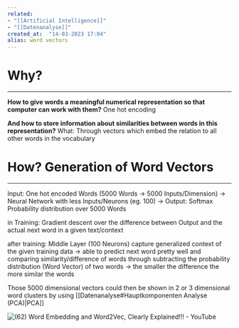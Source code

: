 ```yaml
---
related:
- "[[Artificial Intelligence]]"
- "[[Datenanalyse]]"
created_at:  "14-03-2023 17:04"
alias: word vectors
---
```


# Why?
---
**How to give words a meaningful numerical representation so that computer can work with them?**
One hot encoding

**And how to store information about similarities between words in this representation?**
What: Through vectors which embed the relation to all other words in the vocabulary

# How? Generation of Word Vectors
---
Input: One hot encoded Words (5000 Words -> 5000 Inputs/Dimension)
-> Neural Network with less Inputs/Neurons (eg. 100)
-> Output: Softmax Probability distribution over 5000 Words

in Training:
Gradient descent over the difference between Output and the actual next word in a given text/context

after training:
Middle Layer (100 Neurons) capture generalized context of the given training data
-> able to predict next word pretty well and comparing similarity/difference of words through subtracting the probability distribution (Word Vector) of two words -> the smaller the difference the more similar the words

Those 5000 dimensional vectors could then be shown in 2 or 3 dimensional word clusters by using [[Datenanalyse#Hauptkomponenten Analyse (PCA)|PCA]]

![(62) Word Embedding and Word2Vec, Clearly Explained!!! - YouTube](https://www.youtube.com/watch?v=viZrOnJclY0&ab_channel=StatQuestwithJoshStarmer)
